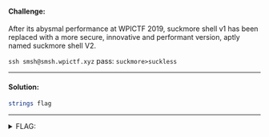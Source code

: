 #### Challenge:

After its abysmal performance at WPICTF 2019, suckmore shell v1 has been replaced with a more secure, innovative and performant version, aptly named suckmore shell V2.

`ssh smsh@smsh.wpictf.xyz` pass: `suckmore>suckless`

---

#### Solution:

```bash
strings flag
```

---

<details><summary>FLAG:</summary>

```
WPI{SUckmoreSoftwareN33dz2G3TitTogeTHER}
```

</details>
<br/>

